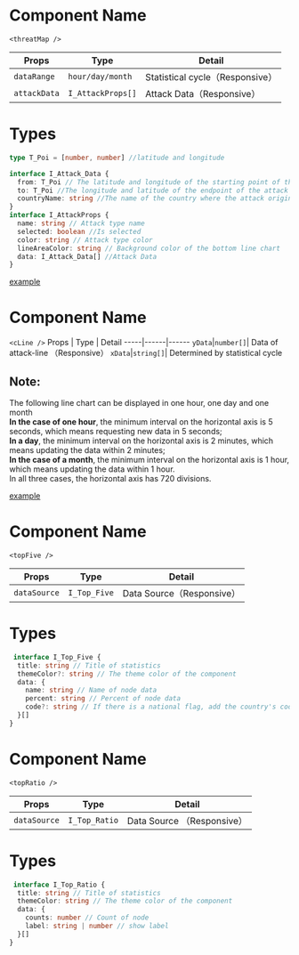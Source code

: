 <!--
 * @Author: Delevin.TnT
 * @LastEditors: Delevin.TnT
 * @Date: 2023-06-07 11:38:08
 * @LastEditTime: 2023-06-07 12:09:13
-->
# Component Name
`<threatMap />`

Props | Type | Detail
-----|------|------
`dataRange`|`hour/day/month`| Statistical cycle（Responsive）
`attackData` | `I_AttackProps[]`| Attack Data（Responsive）

# Types 
```ts
type T_Poi = [number, number] //latitude and longitude

interface I_Attack_Data {
  from: T_Poi // The latitude and longitude of the starting point of the attack
  to: T_Poi //The longitude and latitude of the endpoint of the attack
  countryName: string //The name of the country where the attack originated
}
interface I_AttackProps {
  name: string // Attack type name
  selected: boolean //Is selected
  color: string // Attack type color
  lineAreaColor: string // Background color of the bottom line chart
  data: I_Attack_Data[] //Attack Data
}

```
[example](./index.vue)
# Component Name
`<cLine />`
Props | Type | Detail
-----|------|------
`yData`|`number[]`| Data of attack-line （Responsive）
`xData`|`string[]`| Determined by statistical cycle

## Note:
The following line chart can be displayed in one hour, one day and one month<br />
<b>In the case of one hour</b>, the minimum interval on the horizontal axis is 5 seconds, which means requesting new data in 5 seconds;<br />
<b>In a day</b>, the minimum interval on the horizontal axis is 2 minutes, which means updating the data within 2 minutes;<br />
<b>In the case of a month</b>, the minimum interval on the horizontal axis is 1 hour, which means updating the data within 1 hour.<br />
In all three cases, the horizontal axis has 720 divisions.

[example](../../components/threatMap/cmts/attackLines/index.vue)


# Component Name
`<topFive />`

Props | Type | Detail
-----|------|------
`dataSource`|`I_Top_Five`| Data Source（Responsive）
# Types
```ts
 interface I_Top_Five {
  title: string // Title of statistics
  themeColor?: string // The theme color of the component
  data: {
    name: string // Name of node data
    percent: string // Percent of node data 
    code?: string // If there is a national flag, add the country's code
  }[]
}
```

# Component Name
`<topRatio />`

Props | Type | Detail
-----|------|------
`dataSource`|`I_Top_Ratio`| Data Source （Responsive）
# Types
```ts
 interface I_Top_Ratio {
  title: string // Title of statistics
  themeColor: string // The theme color of the component
  data: {
    counts: number // Count of node
    label: string | number // show label
  }[]
}
```